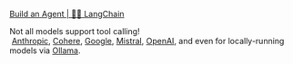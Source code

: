 
[Build an Agent | 🦜️🔗 LangChain](https://python.langchain.com/v0.2/docs/tutorials/agents/)

Not all models support tool calling!
 [Anthropic](https://python.langchain.com/v0.2/docs/integrations/chat/anthropic/), [Cohere](https://python.langchain.com/v0.2/docs/integrations/chat/cohere/), [Google](https://python.langchain.com/v0.2/docs/integrations/chat/google_vertex_ai_palm/), [Mistral](https://python.langchain.com/v0.2/docs/integrations/chat/mistralai/), [OpenAI](https://python.langchain.com/v0.2/docs/integrations/chat/openai/), and even for locally-running models via [Ollama](https://python.langchain.com/v0.2/docs/integrations/chat/ollama/).
